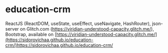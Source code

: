 # education-crm
ReactJS (ReactDOM, useState, useEffect, useNavigate, HashRouter), json-server on Glitch.com (https://viridian-understood-capacity.glitch.me/), Bootstrap,
available on [https://viridian-understood-capacity.glitch.me/](https://sidorovichaa.github.io/education-crm/)https://sidorovichaa.github.io/education-crm/
